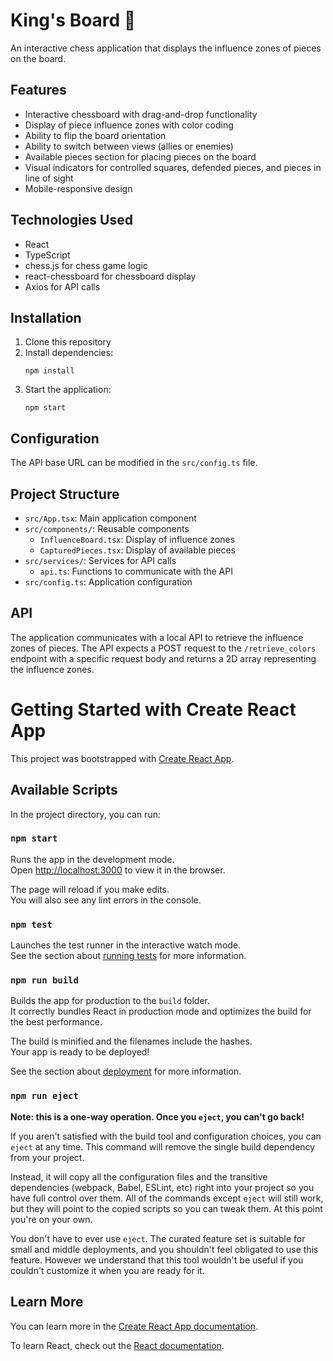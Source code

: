 # King's Board 👑

An interactive chess application that displays the influence zones of pieces on the board.

## Features

- Interactive chessboard with drag-and-drop functionality
- Display of piece influence zones with color coding
- Ability to flip the board orientation
- Ability to switch between views (allies or enemies)
- Available pieces section for placing pieces on the board
- Visual indicators for controlled squares, defended pieces, and pieces in line of sight
- Mobile-responsive design

## Technologies Used

- React
- TypeScript
- chess.js for chess game logic
- react-chessboard for chessboard display
- Axios for API calls

## Installation

1. Clone this repository
2. Install dependencies:
   ```
   npm install
   ```
3. Start the application:
   ```
   npm start
   ```

## Configuration

The API base URL can be modified in the `src/config.ts` file.

## Project Structure

- `src/App.tsx`: Main application component
- `src/components/`: Reusable components
  - `InfluenceBoard.tsx`: Display of influence zones
  - `CapturedPieces.tsx`: Display of available pieces
- `src/services/`: Services for API calls
  - `api.ts`: Functions to communicate with the API
- `src/config.ts`: Application configuration

## API

The application communicates with a local API to retrieve the influence zones of pieces. The API expects a POST request to the `/retrieve_colors` endpoint with a specific request body and returns a 2D array representing the influence zones.

# Getting Started with Create React App

This project was bootstrapped with [Create React App](https://github.com/facebook/create-react-app).

## Available Scripts

In the project directory, you can run:

### `npm start`

Runs the app in the development mode.\
Open [http://localhost:3000](http://localhost:3000) to view it in the browser.

The page will reload if you make edits.\
You will also see any lint errors in the console.

### `npm test`

Launches the test runner in the interactive watch mode.\
See the section about [running tests](https://facebook.github.io/create-react-app/docs/running-tests) for more information.

### `npm run build`

Builds the app for production to the `build` folder.\
It correctly bundles React in production mode and optimizes the build for the best performance.

The build is minified and the filenames include the hashes.\
Your app is ready to be deployed!

See the section about [deployment](https://facebook.github.io/create-react-app/docs/deployment) for more information.

### `npm run eject`

**Note: this is a one-way operation. Once you `eject`, you can't go back!**

If you aren't satisfied with the build tool and configuration choices, you can `eject` at any time. This command will remove the single build dependency from your project.

Instead, it will copy all the configuration files and the transitive dependencies (webpack, Babel, ESLint, etc) right into your project so you have full control over them. All of the commands except `eject` will still work, but they will point to the copied scripts so you can tweak them. At this point you're on your own.

You don't have to ever use `eject`. The curated feature set is suitable for small and middle deployments, and you shouldn't feel obligated to use this feature. However we understand that this tool wouldn't be useful if you couldn't customize it when you are ready for it.

## Learn More

You can learn more in the [Create React App documentation](https://facebook.github.io/create-react-app/docs/getting-started).

To learn React, check out the [React documentation](https://reactjs.org/).
